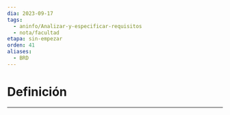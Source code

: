 ```yaml
---
dia: 2023-09-17
tags:
  - aninfo/Analizar-y-especificar-requisitos
  - nota/facultad
etapa: sin-empezar
orden: 41
aliases:
  - BRD
---
```

# Definición
---
